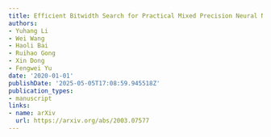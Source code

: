 ```yaml
---
title: Efficient Bitwidth Search for Practical Mixed Precision Neural Network
authors:
- Yuhang Li
- Wei Wang
- Haoli Bai
- Ruihao Gong
- Xin Dong
- Fengwei Yu
date: '2020-01-01'
publishDate: '2025-05-05T17:08:59.945518Z'
publication_types:
- manuscript
links:
- name: arXiv
  url: https://arxiv.org/abs/2003.07577
---
```

